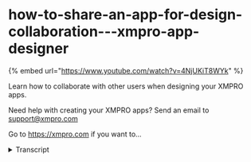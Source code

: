# how-to-share-an-app-for-design-collaboration---xmpro-app-designer
{% embed url="https://www.youtube.com/watch?v=4NjUKiT8WYk" %}



Learn how to collaborate with other users when designing your XMPRO apps.

Need help with creating your XMPRO apps? Send an email to support@xmpro.com

Go to https://xmpro.com if you want to...
<details>
<summary>Transcript</summary>Learn how to collaborate with other users when designing your XMPRO apps.

Need help with creating your XMPRO apps? Send an email to support@xmpro.com

Go to https://xmpro.com if you want to...
sometimes you may wish to collaborate

with other users to design your apps

this can be accomplished by granting

permissions to those users before we

demonstrate that however it is important

to note that no user can see any app

except for the ones they have created

themselves or those that they have been

granted access to other apps do not

appear on their dashboard or in the

applications played furthermore there

are two broad types of permissions that

can be granted run access which only

grants the ability to launch the

finalized app and design access which

allows launching at any time and also

lets users view and/or edit the design

this video describes design access grant

design access to your app navigate to

the app edit blade and click the manage

access command this will open the manage

access played with the design access tab

already opened the list of users that

have access will be displayed at the

moment only we the own that have access

the owners access cannot be deleted or

edited and no other user can be raised

to owner so you will always have control

over the apps you create to add

permissions for another user click the

add command from here select a user and

a level of permission users with the

read permission will be able to see but

not change the design and properties of

your app it will also be permitted to

export it users with the write

permission will be able to edit almost

everything about the app including the

properties pages publish status and

notes please note that you will not see

other users making changes on your

screen in real time you will only see

their changes when they are saved when

you are done click OK accesses can be

edited as well simply click the name of

the user to edit the search bar can help

narrow down longer lists the level of

permission can be changed or the access

can be revoked completely by deleting it

also any user you have granted access to

may revoke their own access by the same

method if you wish to delete the access

of multiple users click the select

command select users to remove and click

delete

you

this has been how to share an app for

design collaboration in that designer

thank you for watching
</details>